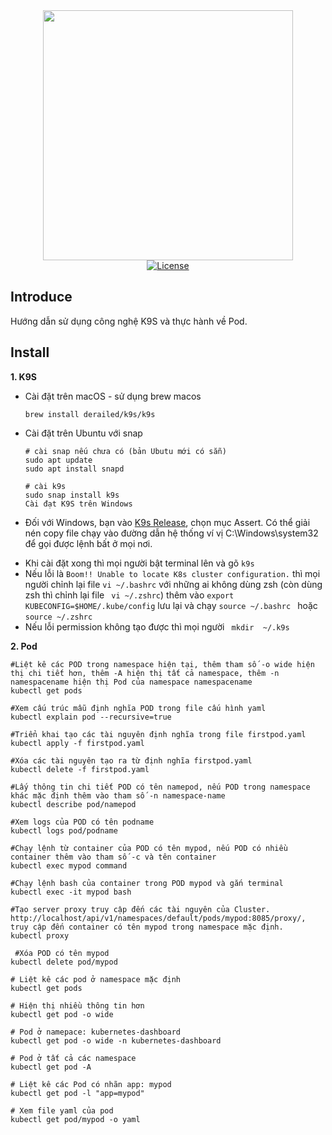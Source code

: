 <div align="center">
  <img src="https://123job.vn/images/logo/logo349x137tim.png" width="400">
</div>

<div align="center">
    <a href="https://packagist.org/packages/laravel/framework"><img src="https://poser.pugx.org/laravel/framework/license.svg" alt="License"></a>
</div>

## Introduce

Hướng dẫn sử dụng công nghệ K9S và thực hành về Pod.

## Install

**1. K9S**

* Cài đặt trên macOS - sử dụng brew macos

    ```
    brew install derailed/k9s/k9s
    ```
  
* Cài đặt trên Ubuntu với snap 

    ```
    # cài snap nếu chưa có (bản Ubutu mới có sẵn)
    sudo apt update
    sudo apt install snapd
    
    # cài k9s
    sudo snap install k9s
    Cài đạt K9S trên Windows
    ```

* Đối với Windows, bạn vào [ K9s Release](https://github.com/derailed/k9s/releases), chọn mục Assert. Có thể giải nén copy file chạy vào đường dẫn hệ thống ví vị C:\Windows\system32 để gọi được lệnh bất ở mọi nơi.


- Khi cài đặt xong thì mọi người bật terminal lên và gõ `k9s`
- Nếu lỗi là `Boom!! Unable to locate K8s cluster configuration.` thì mọi 
  người chỉnh lại file ` vi ~/.bashrc ` với những ai không dùng zsh (còn dùng zsh thì chỉnh lại file ` vi ~/.zshrc`) thêm vào `export KUBECONFIG=$HOME/.kube/config` lưu lại và chạy `source ~/.bashrc ` hoặc `source ~/.zshrc`
- Nếu lỗi permission không tạo được thì mọi người ` mkdir  ~/.k9s`

**2. Pod**

```
#Liệt kê các POD trong namespace hiện tại, thêm tham số -o wide hiện thị chi tiết hơn, thêm -A hiện thị tất cả namespace, thêm -n namespacename hiện thị Pod của namespace namespacename
kubectl get pods	

#Xem cấu trúc mẫu định nghĩa POD trong file cấu hình yaml                    
kubectl explain pod --recursive=true	

#Triển khai tạo các tài nguyên định nghĩa trong file firstpod.yaml
kubectl apply -f firstpod.yaml	       

#Xóa các tài nguyên tạo ra từ định nghĩa firstpod.yaml 
kubectl delete -f firstpod.yaml	     

#Lấy thông tin chi tiết POD có tên namepod, nếu POD trong namespace khác mặc định thêm vào tham số -n namespace-name   
kubectl describe pod/namepod	      

#Xem logs của POD có tên podname  
kubectl logs pod/podname	           

#Chạy lệnh từ container của POD có tên mypod, nếu POD có nhiều container thêm vào tham số -c và tên container 
kubectl exec mypod command	        

#Chạy lệnh bash của container trong POD mypod và gắn terminal    
kubectl exec -it mypod bash	    

#Tạo server proxy truy cập đến các tài nguyên của Cluster. http://localhost/api/v1/namespaces/default/pods/mypod:8085/proxy/, truy cập đến container có tên mypod trong namespace mặc định.        
kubectl proxy	

 #Xóa POD có tên mypod                        
kubectl delete pod/mypod

# Liệt kê các pod ở namespace mặc định
kubectl get pods

# Hiện thị nhiều thông tin hơn
kubectl get pod -o wide

# Pod ở namepace: kubernetes-dashboard
kubectl get pod -o wide -n kubernetes-dashboard

# Pod ở tất cả các namespace
kubectl get pod -A

# Liệt kê các Pod có nhãn app: mypod
kubectl get pod -l "app=mypod"

# Xem file yaml của pod
kubectl get pod/mypod -o yaml           
```
 